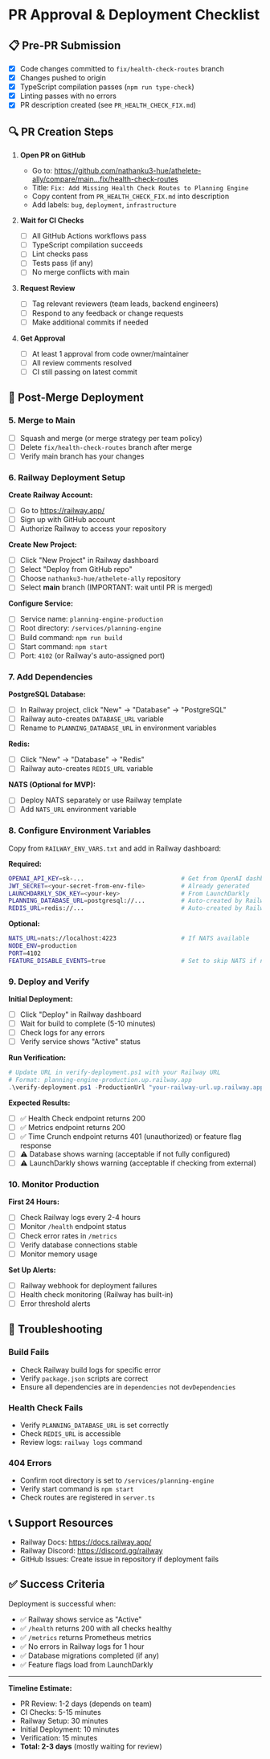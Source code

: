 # PR Approval & Deployment Checklist

## 📋 Pre-PR Submission
- [x] Code changes committed to `fix/health-check-routes` branch
- [x] Changes pushed to origin
- [x] TypeScript compilation passes (`npm run type-check`)
- [x] Linting passes with no errors
- [x] PR description created (see `PR_HEALTH_CHECK_FIX.md`)

## 🔍 PR Creation Steps

1. **Open PR on GitHub**
   - Go to: https://github.com/nathanku3-hue/athelete-ally/compare/main...fix/health-check-routes
   - Title: `Fix: Add Missing Health Check Routes to Planning Engine`
   - Copy content from `PR_HEALTH_CHECK_FIX.md` into description
   - Add labels: `bug`, `deployment`, `infrastructure`

2. **Wait for CI Checks**
   - [ ] All GitHub Actions workflows pass
   - [ ] TypeScript compilation succeeds
   - [ ] Lint checks pass
   - [ ] Tests pass (if any)
   - [ ] No merge conflicts with main

3. **Request Review**
   - [ ] Tag relevant reviewers (team leads, backend engineers)
   - [ ] Respond to any feedback or change requests
   - [ ] Make additional commits if needed

4. **Get Approval**
   - [ ] At least 1 approval from code owner/maintainer
   - [ ] All review comments resolved
   - [ ] CI still passing on latest commit

## 🚀 Post-Merge Deployment

### 5. Merge to Main
   - [ ] Squash and merge (or merge strategy per team policy)
   - [ ] Delete `fix/health-check-routes` branch after merge
   - [ ] Verify main branch has your changes

### 6. Railway Deployment Setup

**Create Railway Account:**
- [ ] Go to https://railway.app/
- [ ] Sign up with GitHub account
- [ ] Authorize Railway to access your repository

**Create New Project:**
- [ ] Click "New Project" in Railway dashboard
- [ ] Select "Deploy from GitHub repo"
- [ ] Choose `nathanku3-hue/athelete-ally` repository
- [ ] Select **main** branch (IMPORTANT: wait until PR is merged)

**Configure Service:**
- [ ] Service name: `planning-engine-production`
- [ ] Root directory: `/services/planning-engine`
- [ ] Build command: `npm run build`
- [ ] Start command: `npm start`
- [ ] Port: `4102` (or Railway's auto-assigned port)

### 7. Add Dependencies

**PostgreSQL Database:**
- [ ] In Railway project, click "New" → "Database" → "PostgreSQL"
- [ ] Railway auto-creates `DATABASE_URL` variable
- [ ] Rename to `PLANNING_DATABASE_URL` in environment variables

**Redis:**
- [ ] Click "New" → "Database" → "Redis"
- [ ] Railway auto-creates `REDIS_URL` variable

**NATS (Optional for MVP):**
- [ ] Deploy NATS separately or use Railway template
- [ ] Add `NATS_URL` environment variable

### 8. Configure Environment Variables

Copy from `RAILWAY_ENV_VARS.txt` and add in Railway dashboard:

**Required:**
```bash
OPENAI_API_KEY=sk-...                           # Get from OpenAI dashboard
JWT_SECRET=<your-secret-from-env-file>          # Already generated
LAUNCHDARKLY_SDK_KEY=<your-key>                 # From LaunchDarkly
PLANNING_DATABASE_URL=postgresql://...          # Auto-created by Railway
REDIS_URL=redis://...                           # Auto-created by Railway
```

**Optional:**
```bash
NATS_URL=nats://localhost:4223                  # If NATS available
NODE_ENV=production
PORT=4102
FEATURE_DISABLE_EVENTS=true                     # Set to skip NATS if not ready
```

### 9. Deploy and Verify

**Initial Deployment:**
- [ ] Click "Deploy" in Railway dashboard
- [ ] Wait for build to complete (5-10 minutes)
- [ ] Check logs for any errors
- [ ] Verify service shows "Active" status

**Run Verification:**
```powershell
# Update URL in verify-deployment.ps1 with your Railway URL
# Format: planning-engine-production.up.railway.app
.\verify-deployment.ps1 -ProductionUrl "your-railway-url.up.railway.app"
```

**Expected Results:**
- [ ] ✅ Health Check endpoint returns 200
- [ ] ✅ Metrics endpoint returns 200
- [ ] ✅ Time Crunch endpoint returns 401 (unauthorized) or feature flag response
- [ ] ⚠️  Database shows warning (acceptable if not fully configured)
- [ ] ⚠️  LaunchDarkly shows warning (acceptable if checking from external)

### 10. Monitor Production

**First 24 Hours:**
- [ ] Check Railway logs every 2-4 hours
- [ ] Monitor `/health` endpoint status
- [ ] Check error rates in `/metrics`
- [ ] Verify database connections stable
- [ ] Monitor memory usage

**Set Up Alerts:**
- [ ] Railway webhook for deployment failures
- [ ] Health check monitoring (Railway has built-in)
- [ ] Error threshold alerts

## 🐛 Troubleshooting

### Build Fails
- Check Railway build logs for specific error
- Verify `package.json` scripts are correct
- Ensure all dependencies are in `dependencies` not `devDependencies`

### Health Check Fails
- Verify `PLANNING_DATABASE_URL` is set correctly
- Check `REDIS_URL` is accessible
- Review logs: `railway logs` command

### 404 Errors
- Confirm root directory is set to `/services/planning-engine`
- Verify start command is `npm start`
- Check routes are registered in `server.ts`

## 📞 Support Resources

- Railway Docs: https://docs.railway.app/
- Railway Discord: https://discord.gg/railway
- GitHub Issues: Create issue in repository if deployment fails

## ✅ Success Criteria

Deployment is successful when:
- ✅ Railway shows service as "Active"
- ✅ `/health` returns 200 with all checks healthy
- ✅ `/metrics` returns Prometheus metrics
- ✅ No errors in Railway logs for 1 hour
- ✅ Database migrations completed (if any)
- ✅ Feature flags load from LaunchDarkly

---

**Timeline Estimate:**
- PR Review: 1-2 days (depends on team)
- CI Checks: 5-15 minutes
- Railway Setup: 30 minutes
- Initial Deployment: 10 minutes
- Verification: 15 minutes
- **Total: 2-3 days** (mostly waiting for review)
